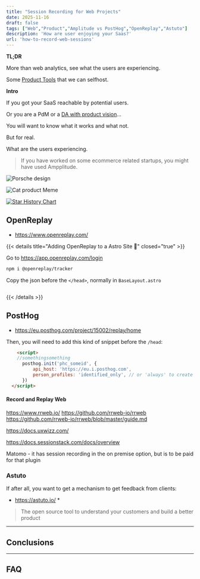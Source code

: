 ```yaml
---
title: "Session Recording for Web Projects"
date: 2025-11-16
draft: false
tags: ["Web","Product","Amplitude vs PostHog","OpenReplay","Astuto"]
description: 'How are user enjoying your Saas?'
url: 'how-to-record-web-sessions'
---
```


**TL;DR**

More than web analytics, see what the users are experiencing.

Some [Product Tools](https://jalcocert.github.io/JAlcocerT/product-tools/) that we can selfhost.

**Intro**

If you got your SaaS reachable by potential users.

Or you are a PdM or a [DA with product vision](https://jalcocert.github.io/JAlcocerT/product-skills-for-data-analytics/)...

You will want to know what it works and what not.

But for real.

What are the users experiencing.

> If you have worked on some ecommerce related startups, you might have used Ampplitude.

![Porsche design](/blog_img/outro/porsche.png)


![Cat product Meme](/blog_img/memes/features-vs-needs.png)


[![Star History Chart](https://api.star-history.com/svg?repos=posthog/posthog,usefathom/fathom,openreplay/openreplay,rrweb-io/rrweb&type=Date)](https://star-history.com/#posthog/posthog&usefathom/fathom&openreplay/openreplay&rrweb-io/rrweb&type=Date)



## OpenReplay

* https://www.openreplay.com/

{{< details title="Adding OpenReplay to a Astro Site 📌" closed="true" >}}

Go to https://app.openreplay.com/login


```sh
npm i @openreplay/tracker
```

Copy the json before the `</head>`, normally in `BaseLayout.astro`

```json

```

{{< /details >}}

## PostHog

* https://eu.posthog.com/project/15002/replay/home

Then, you will need to add this kind of snippet before the `/head`:

```html
    <script>
    //somethingsomething 
      posthog.init('phc_someid', {
          api_host: 'https://eu.i.posthog.com',
          person_profiles: 'identified_only', // or 'always' to create profiles for anonymous users as well
      })
  </script>
```

#### Record and Replay Web

https://www.rrweb.io/
https://github.com/rrweb-io/rrweb
https://github.com/rrweb-io/rrweb/blob/master/guide.md

https://docs.uxwizz.com/

https://docs.sessionstack.com/docs/overview

Matomo - it has session recording in the on premise option, but is to be paid for that plugin

### Astuto

If after all, you want to get a mechanism to get feedback from clients:

* https://astuto.io/
  * 

> The open source tool to understand your customers and build a better product

---

## Conclusions


---

## FAQ